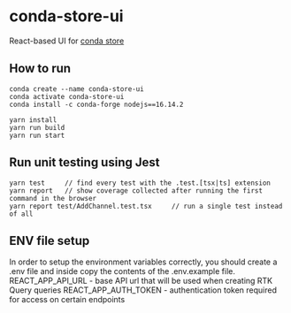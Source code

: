 # conda-store-ui

React-based UI for [conda store](https://github.com/Quansight/conda-store)

## How to run

```
conda create --name conda-store-ui
conda activate conda-store-ui
conda install -c conda-forge nodejs==16.14.2

yarn install
yarn run build
yarn run start
```

## Run unit testing using Jest

```
yarn test     // find every test with the .test.[tsx|ts] extension
yarn report   // show coverage collected after running the first command in the browser
yarn report test/AddChannel.test.tsx     // run a single test instead of all
```

## ENV file setup

In order to setup the environment variables correctly, you should create a .env file and inside copy the contents of the .env.example file.
REACT_APP_API_URL - base API url that will be used when creating RTK Query queries
REACT_APP_AUTH_TOKEN - authentication token required for access on certain endpoints
